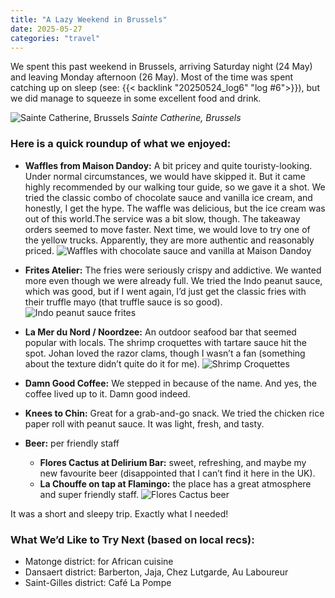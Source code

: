 ```yaml
---
title: "A Lazy Weekend in Brussels"
date: 2025-05-27
categories: "travel"
---
```



We spent this past weekend in Brussels, arriving Saturday night (24 May) and leaving Monday afternoon (26 May). Most of the time was spent catching up on sleep (see: {{< backlink "20250524_log6" "log #6">}}), but we did manage to squeeze in some excellent food and drink.

![Sainte Catherine, Brussels](/images/notes/20250527_brussels/brussels.jpg)
*Sainte Catherine, Brussels*

### Here is a quick roundup of what we enjoyed:
* **Waffles from Maison Dandoy:** A bit pricey and quite touristy-looking. Under normal circumstances, we would have skipped it. But it came highly recommended by our walking tour guide, so we gave it a shot. We tried the classic combo of chocolate sauce and vanilla ice cream, and honestly, I get the hype. The waffle was delicious, but the ice cream was out of this world.The service was a bit slow, though. The takeaway orders seemed to move faster. Next time, we would love to try one of the yellow trucks. Apparently, they are more authentic and reasonably priced.
![Waffles with chocolate sauce and vanilla at Maison Dandoy](/images/notes/20250527_brussels/maison_dandoy.jpg)

* **Frites Atelier:** The fries were seriously crispy and addictive. We wanted more even though we were already full. We tried the Indo peanut sauce, which was good, but if I went again, I’d just get the classic fries with their truffle mayo (that truffle sauce is so good).
![Indo peanut sauce frites](/images/notes/20250527_brussels/frites_atelier.jpg)

* **La Mer du Nord / Noordzee:** An outdoor seafood bar that seemed popular with locals. The shrimp croquettes with tartare sauce hit the spot. Johan loved the razor clams, though I wasn’t a fan (something about the texture didn’t quite do it for me).
![Shrimp Croquettes](/images/notes/20250527_brussels/mer_du_nord.jpg)

* **Damn Good Coffee:** We stepped in because of the name. And yes, the coffee lived up to it. Damn good indeed.
* **Knees to Chin:** Great for a grab-and-go snack. We tried the chicken rice paper roll with peanut sauce. It was light, fresh, and tasty.
* **Beer:**
per friendly staff
    * **Flores Cactus at Delirium Bar:** sweet, refreshing, and maybe my new favourite beer (disappointed that I can’t find it here in the UK).
    * **La Chouffe on tap at Flamingo:** the place has a great atmosphere and super friendly staff.
![Flores Cactus beer](/images/notes/20250527_brussels/cactus_beer.jpg)

It was a short and sleepy trip. Exactly what I needed!

### What We’d Like to Try Next (based on local recs):
* Matonge district: for African cuisine
* Dansaert district: Barberton, Jaja, Chez Lutgarde, Au Laboureur
* Saint-Gilles district: Café La Pompe
